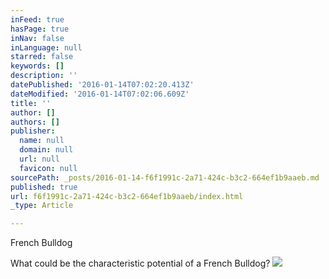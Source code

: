 ```yaml
---
inFeed: true
hasPage: true
inNav: false
inLanguage: null
starred: false
keywords: []
description: ''
datePublished: '2016-01-14T07:02:20.413Z'
dateModified: '2016-01-14T07:02:06.609Z'
title: ''
author: []
authors: []
publisher:
  name: null
  domain: null
  url: null
  favicon: null
sourcePath: _posts/2016-01-14-f6f1991c-2a71-424c-b3c2-664ef1b9aaeb.md
published: true
url: f6f1991c-2a71-424c-b3c2-664ef1b9aaeb/index.html
_type: Article

---
```

French Bulldog

What could be the characteristic potential of a French Bulldog?
![](https://the-grid-user-content.s3-us-west-2.amazonaws.com/c4cb2783-862b-4e9a-86e7-88fa58ca0eea.jpg)